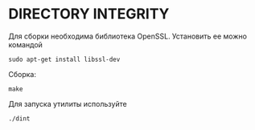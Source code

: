 # DIRECTORY INTEGRITY

Для сборки необходима библиотека OpenSSL. Установить ее можно командой
```
sudo apt-get install libssl-dev
```
Сборка:
```
make
```
Для запуска утилиты используйте
```
./dint
```
